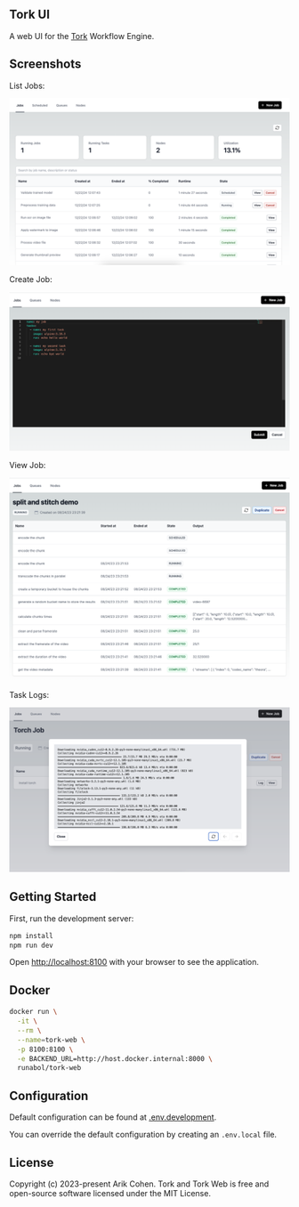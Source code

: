 ## Tork UI

A web UI for the [Tork](https://github.com/runabol/tork) Workflow Engine.

## Screenshots

List Jobs:

![jobs](screenshots/jobs-v6.png "Jobs")

Create Job:

![create job](screenshots/create-job.png "Create Job")

View Job:

![view job](screenshots/view-job-v5.png "View Job")

Task Logs:

![task logs](screenshots/task-logs.png "Task Logs")

## Getting Started

First, run the development server:

```bash
npm install
npm run dev
```

Open [http://localhost:8100](http://localhost:8100) with your browser to see the application.

## Docker

```bash
docker run \
  -it \
  --rm \
  --name=tork-web \
  -p 8100:8100 \
  -e BACKEND_URL=http://host.docker.internal:8000 \
  runabol/tork-web
```

## Configuration

Default configuration can be found at [.env.development](.env.development).

You can override the default configuration by creating an `.env.local` file.

## License

Copyright (c) 2023-present Arik Cohen. Tork and Tork Web is free and open-source software licensed under the MIT License.
